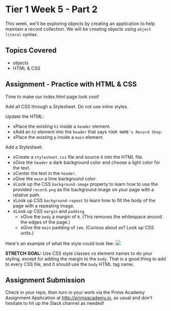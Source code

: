 # Tier 1 Week 5 - Part 2

This week, we'll be exploring objects by creating an application to help maintain a record collection. We will be creating objects using `object literal` syntax.

## Topics Covered

- objects
- HTML & CSS

## Assignment - Practice with HTML & CSS

Time to make our index.html page look cool!

Add all CSS through a Stylesheet. Do not use inline styles.

Update the HTML:

- xPlace the existing `h1` inside a `header` element. 
- xAdd an `h2` element into the `header` that says `YOUR NAME's Record Shop`.
- xPlace the existing `p` inside a `main` element.

Add a Stylesheet:

- xCreate a `stylesheet.css` file and source it into the HTML file.
- xGive the `header` a dark background color and choose a light  color for the text.
- xCenter the text in the `header`.
- xGive the `main` a lime background color.
- xLook up the CSS `background-image` property to learn how to use the provided `record.png` as the background image on your page with a relative path.
- xLook up CSS `background-repeat` to learn how to fill the body of the page with a repeating image.
- xLook up CSS `margin` and `padding`. 
  - xGive the `body` a margin of `0`. (This removes the whitespace around the edges of the page.) 
  - xGive the `main` padding of `1em`. (Curious about `em`? Look up CSS units.)

Here's an example of what the style could look like:
<img src="./example.png">

__STRETCH GOAL:__ Use CSS style classes vs element names to do your styling, except for adding the margin to the `body`. That is a good thing to add to every CSS file, and it should use the `body` HTML tag name.

## Assignment Submission
Check in your repo, then turn in your work via the Prime Academy Assignment Application at http://primeacademy.io, as usual and don't hesitate to hit up the Slack channel as needed!